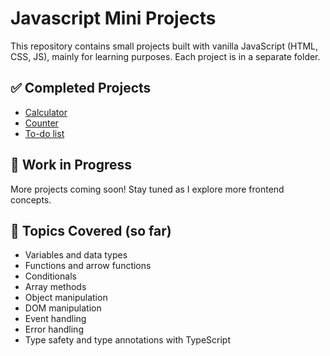 # Javascript Mini Projects
This repository contains small projects built with vanilla JavaScript (HTML, CSS, JS), mainly for learning purposes. Each project is in a separate folder.

## ✅ Completed Projects
- [Calculator](https://priscillahaibara.github.io/js-mini-projects/basics/calculator) 
- [Counter](https://priscillahaibara.github.io/js-mini-projects/basics/counter)
- [To-do list](https://priscillahaibara.github.io/js-mini-projects/basics/todo)

## 🚧 Work in Progress

More projects coming soon! Stay tuned as I explore more frontend concepts.

## 🧠 Topics Covered (so far)
- Variables and data types   
- Functions and arrow functions  
- Conditionals  
- Array methods  
- Object manipulation  
- DOM manipulation  
- Event handling  
- Error handling  
- Type safety and type annotations with TypeScript

